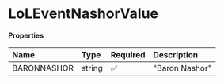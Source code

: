# LoLEventNashorValue

**Properties**

| Name        | Type   | Required | Description    |
| :---------- | :----- | :------- | :------------- |
| BARONNASHOR | string | ✅       | "Baron Nashor" |

<!-- This file was generated by liblab | https://liblab.com/ -->
